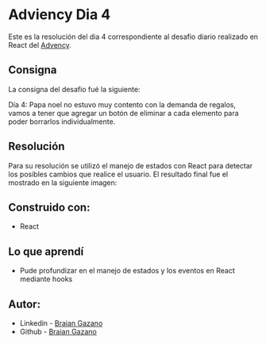 # Adviency Dia 4

Este es la resolución del dia 4 correspondiente al desafio diario realizado en React del [Advency](https://twitter.com/goncy/status/1599398388562214912).

## Consigna

La consigna del desafio fué la siguiente:

Día 4: Papa noel no estuvo muy contento con la demanda de regalos, vamos a tener que agregar un botón de eliminar a cada elemento para poder borrarlos individualmente.

## Resolución

Para su resolución se utilizó el manejo de estados con React para detectar los posibles cambios que realice el usuario.
El resultado final fue el mostrado en la siguiente imagen:



## Construido con:

- React

## Lo que aprendí

- Pude profundizar en el manejo de estados y los eventos en React mediante hooks

## Autor:

- Linkedin - [Braian Gazano](https://www.linkedin.com/in/braian-gazano/)
- Github - [Braian Gazano](https://github.com/BraianGazano)

